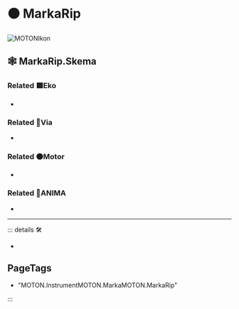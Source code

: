 # 🟠 <motor>MarkaRip</motor>

![MOTONIkon](/Ikon/Motor_Ikon.png)

## 🕸 MarkaRip.Skema

### Related 🟩<ekos>Eko</ekos>

-

### Related 🔻<via>Via</via>

-

### Related 🟠<motor>Motor</motor>

-

### Related 💜<anima>ANIMA</anima>

-

---

<!-- =================================================== -->
<!-- =================================================== -->
<!-- =================================================== -->
<!-- =================================================== -->
<!-- =================================================== -->
::: details 🛠

-

<h2>PageTags</h2>

- "MOTON.InstrumentMOTON.MarkaMOTON.MarkaRip"

:::
